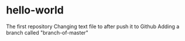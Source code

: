 # hello-world
The first repository
Changing text file to after push it to Github
Adding a branch called "branch-of-master"